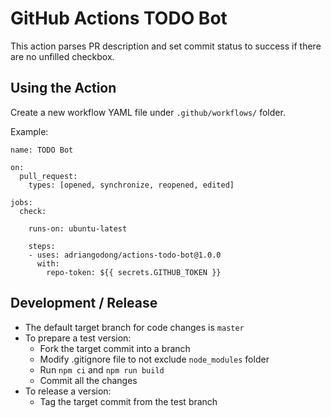 # GitHub Actions TODO Bot

This action parses PR description and set commit status to success if there are no unfilled checkbox.

## Using the Action

Create a new workflow YAML file under `.github/workflows/` folder.

Example:

```
name: TODO Bot

on:
  pull_request:
    types: [opened, synchronize, reopened, edited]

jobs:
  check:

    runs-on: ubuntu-latest

    steps:
    - uses: adriangodong/actions-todo-bot@1.0.0
      with:
        repo-token: ${{ secrets.GITHUB_TOKEN }}
```

## Development / Release

* The default target branch for code changes is `master`
* To prepare a test version:
  * Fork the target commit into a branch
  * Modify .gitignore file to not exclude `node_modules` folder
  * Run `npm ci` and `npm run build`
  * Commit all the changes
* To release a version:
  * Tag the target commit from the test branch
